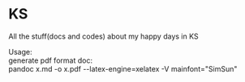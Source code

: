 # KS
All the stuff(docs and codes) about my happy days in KS

Usage:  
generate pdf format doc:  
pandoc x.md -o x.pdf --latex-engine=xelatex -V mainfont="SimSun"
